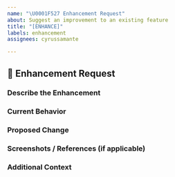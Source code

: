 ```yaml
---
name: "\U0001F527 Enhancement Request"
about: Suggest an improvement to an existing feature
title: "[ENHANCE]"
labels: enhancement
assignees: cyrussamante

---
```


## 🔧 Enhancement Request

### **Describe the Enhancement**
<!-- What improvement do you suggest? -->

### **Current Behavior**
<!-- What is the current state of this feature? -->

### **Proposed Change**
<!-- What should be changed or improved? -->

### **Screenshots / References (if applicable)**
<!-- Add screenshots or links to related documentation. -->

### **Additional Context**
<!-- Any additional information that could be helpful. -->

